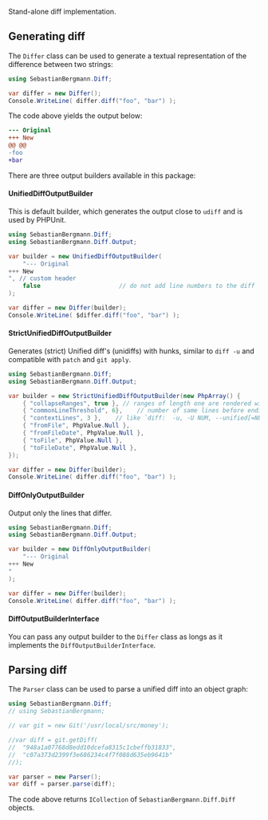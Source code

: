 Stand-alone diff implementation.

## Generating diff

The `Differ` class can be used to generate a textual representation of the difference between two strings:

```c#
using SebastianBergmann.Diff;

var differ = new Differ();
Console.WriteLine( differ.diff("foo", "bar") );
```

The code above yields the output below:

```diff
--- Original
+++ New
@@ @@
-foo
+bar
```

There are three output builders available in this package:

#### UnifiedDiffOutputBuilder

This is default builder, which generates the output close to `udiff` and is used by PHPUnit.

```c#
using SebastianBergmann.Diff;
using SebastianBergmann.Diff.Output;

var builder = new UnifiedDiffOutputBuilder(
    "--- Original
+++ New
", // custom header
    false                      // do not add line numbers to the diff 
);

var differ = new Differ(builder);
Console.WriteLine( $differ.diff("foo", "bar") );
```

#### StrictUnifiedDiffOutputBuilder

Generates (strict) Unified diff's (unidiffs) with hunks,
similar to `diff -u` and compatible with `patch` and `git apply`.

```c#
using SebastianBergmann.Diff;
using SebastianBergmann.Diff.Output;

var builder = new StrictUnifiedDiffOutputBuilder(new PhpArray() {
    { "collapseRanges", true }, // ranges of length one are rendered with the trailing `,1`
    { "commonLineThreshold", 6},    // number of same lines before ending a new hunk and creating a new one (if needed)
    { "contextLines", 3 },    // like `diff:  -u, -U NUM, --unified[=NUM]`, for patch/git apply compatibility best to keep at least @ 3
    { "fromFile", PhpValue.Null },
    { "fromFileDate", PhpValue.Null },
    { "toFile", PhpValue.Null },
    { "toFileDate", PhpValue.Null },
});

var differ = new Differ(builder);
Console.WriteLine( differ.diff("foo", "bar") );
```

#### DiffOnlyOutputBuilder

Output only the lines that differ.

```c#
using SebastianBergmann.Diff;
using SebastianBergmann.Diff.Output;

var builder = new DiffOnlyOutputBuilder(
    "--- Original
+++ New
"
);

var differ = new Differ(builder);
Console.WriteLine( differ.diff("foo", "bar") );
```

#### DiffOutputBuilderInterface

You can pass any output builder to the `Differ` class as longs as it implements the `DiffOutputBuilderInterface`. 

## Parsing diff

The `Parser` class can be used to parse a unified diff into an object graph:

```c#
using SebastianBergmann.Diff;
// using SebastianBergmann;

// var git = new Git('/usr/local/src/money');

//var diff = git.getDiff(
//  "948a1a07768d8edd10dcefa8315c1cbeffb31833",
//  "c07a373d2399f3e686234c4f7f088d635eb9641b"
//);

var parser = new Parser();
var diff = parser.parse(diff);
```

The code above returns `ICollection` of `SebastianBergmann.Diff.Diff` objects.